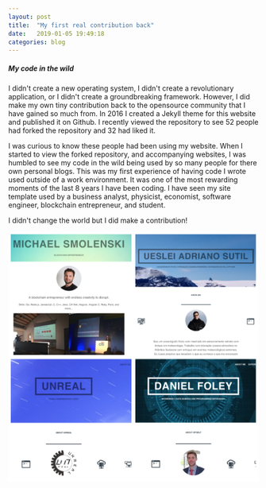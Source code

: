 ```yaml
---
layout: post
title:  "My first real contribution back"
date:   2019-01-05 19:49:18
categories: blog
---
```



##### My code in the wild


I didn't create a new operating system, I didn't create a revolutionary application, or I didn't create a groundbreaking framework. However, I did make my own tiny contribution back to the opensource community that I have gained so much from. In 2016 I created a Jekyll theme for this website and published it on Github. I recently viewed the repository to see 52 people had forked the repository and 32 had liked it. 

I was curious to know these people had been using my website. When I started to view the forked repository, and accompanying websites, I was humbled to see my code in the wild being used by so many people for there own personal blogs. This was my first experience of having code I wrote used outside of a work environment. It was one of the most rewarding moments of the last 8 years I have been coding. I have seen my site template used by a business analyst, physicist, economist, software engineer, blockchain entrepreneur, and student. 

I didn't change the world but I did make a contribution!

<div class="honeycombpic-short">
<img src="https://github.com/bawn92/bawn92.github.io/blob/master/assets/img/opensource.png?raw=true"/>
</div>









